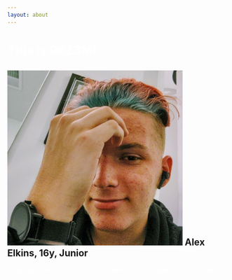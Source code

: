```yaml
---
layout: about
---
```


<h1 style="color:white">This is 9623M!</h1>
<h2><img src="/assets/img/Alex1.jpg" alt="Alex Elkins" width="400" height="400" style="float:bottom">
Alex Elkins, 16y, Junior</h2>

<p style="color:white">- Tipping Point Veteran, Head Programmer, Team Captain, Driver, Notebook</p>